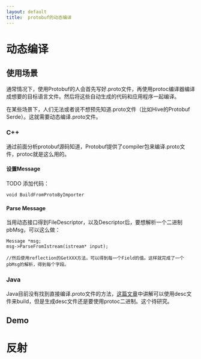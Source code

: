 ```yaml
---
layout: default
title:  protobuf的动态编译
---
```


# 动态编译

## 使用场景

通常情况下，使用Protobuf的人会首先写好.proto文件，再使用protoc编译器编译成想要的目标语言文件。然后将这些自动生成的代码和应用程序一起编译。

在某些场景下，人们无法或者说不想预先知道.proto文件（比如Hive的Protobuf Serde）。这就需要动态编译.proto文件。

### C++

通过前面分析protobuf源码知道，Protobuf提供了compiler包来编译.proto文件，protoc就是这么用的。

#### 设置Message

TODO 添加代码：

	void BuildFromProtoByImporter


#### Parse Message

当用动态接口得到FileDescriptor，以及Descriptor后，要想解析一个二进制pbMsg，可以这么做：

	Message *msg;
	msg->ParseFromIstream(istream* input);

	//然后使用reflection的GetXXX方法，可以得到每一个Field的值。这样就完成了一个pbMsg的解析，得到每个字段。

### Java

Java目前没有找到直接编译.proto文件的方法，[这篇文章](http://blog.csdn.net/lufeng20/article/details/8736584)中讲解可以使用desc文件来build，但是生成desc文件还是要使用protoc二进制。这个待研究。

## Demo

# 反射